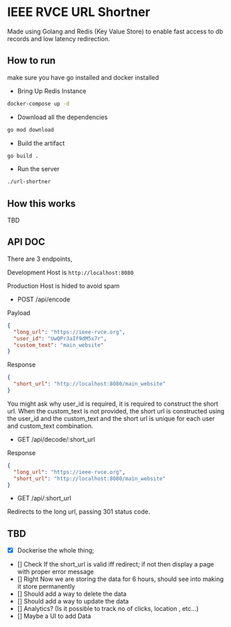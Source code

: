 # IEEE RVCE URL Shortner

Made using Golang and Redis (Key Value Store) to enable fast access to db records and low latency redirection.

## How to run

make sure you have go installed and docker installed

- Bring Up Redis Instance

```bash
docker-compose up -d
```

- Download all the dependencies

```bash
go mod download
```

- Build the artifact

```bash
go build .
```

- Run the server

```bash
./url-shortner
```

## How this works

TBD

## API DOC

There are 3 endpoints,

Development Host is `http://localhost:8080`

Production Host is hided to avoid spam

- POST /api/encode

Payload

```json
{
  "long_url": "https://ieee-rvce.org",
  "user_id": "UwQPr3aIf9dM5x7r",
  "custom_text": "main_website"
}
```

Response

```json
{
  "short_url": "http://localhost:8080/main_website"
}
```

You might ask why user_id is required, it is required to construct the short url. When the custom_text is not provided, the short url is constructed using the user_id and the custom_text and the short url is unique for each user and custom_text combination.

- GET /api/decode/:short_url

Response

```json
{
  "long_url": "https://ieee-rvce.org",
  "short_url": "http://localhost:8080/main_website"
}
```

- GET /api/:short_url

Redirects to the long url, passing 301 status code.

## TBD

- [x] Dockerise the whole thing;
- [] Check If the short_url is valid iff redirect; if not then display a page with proper error message
- [] Right Now we are storing the data for 6 hours, should see into making it store permanently
- [] Should add a way to delete the data
- [] Should add a way to update the data
- [] Analytics? (Is it possible to track no of clicks, location , etc...)
- [] Maybe a UI to add Data
